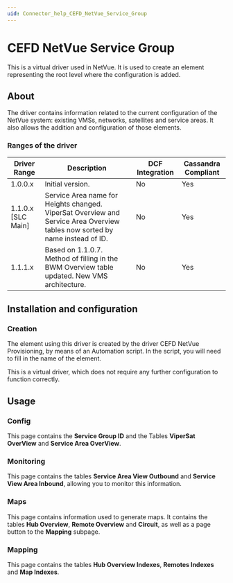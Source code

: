```yaml
---
uid: Connector_help_CEFD_NetVue_Service_Group
---
```


# CEFD NetVue Service Group

This is a virtual driver used in NetVue. It is used to create an element representing the root level where the configuration is added.

## About

The driver contains information related to the current configuration of the NetVue system: existing VMSs, networks, satellites and service areas. It also allows the addition and configuration of those elements.

### Ranges of the driver

| **Driver Range**     | **Description**                                                                                                             | **DCF Integration** | **Cassandra Compliant** |
|----------------------|-----------------------------------------------------------------------------------------------------------------------------|---------------------|-------------------------|
| 1.0.0.x              | Initial version.                                                                                                            | No                  | Yes                     |
| 1.1.0.x \[SLC Main\] | Service Area name for Heights changed. ViperSat Overview and Service Area Overview tables now sorted by name instead of ID. | No                  | Yes                     |
| 1.1.1.x              | Based on 1.1.0.7. Method of filling in the BWM Overview table updated. New VMS architecture.                                | No                  | Yes                     |

## Installation and configuration

### Creation

The element using this driver is created by the driver CEFD NetVue Provisioning, by means of an Automation script. In the script, you will need to fill in the name of the element.

This is a virtual driver, which does not require any further configuration to function correctly.

## Usage

### Config

This page contains the **Service Group ID** and the Tables **ViperSat OverView** and **Service Area OverView**.

### Monitoring

This page contains the tables **Service Area View Outbound** and **Service View Area Inbound**, allowing you to monitor this information.

### Maps

This page contains information used to generate maps. It contains the tables **Hub Overview**, **Remote Overview** and **Circuit**, as well as a page button to the **Mapping** subpage.

### Mapping

This page contains the tables **Hub Overview Indexes**, **Remotes Indexes** and **Map Indexes**.
